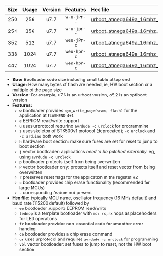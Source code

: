 |Size|Usage|Version|Features|Hex file|
|:-:|:-:|:-:|:-:|:--|
|250|256|u7.7|`w-u-jPr--`|[urboot_atmega649a_16mhz_500000bps_lednop_ur_vbl.hex](https://raw.githubusercontent.com/stefanrueger/urboot.hex/main/mcus/atmega649a/fcpu_16mhz/500000_bps/urboot_atmega649a_16mhz_500000bps_lednop_ur_vbl.hex)|
|254|256|u7.7|`w-u-jpr--`|[urboot_atmega649a_16mhz_500000bps_lednop_fr_ur_vbl.hex](https://raw.githubusercontent.com/stefanrueger/urboot.hex/main/mcus/atmega649a/fcpu_16mhz/500000_bps/urboot_atmega649a_16mhz_500000bps_lednop_fr_ur_vbl.hex)|
|352|512|u7.7|`weu-jPr-c`|[urboot_atmega649a_16mhz_500000bps_ee_lednop_fr_ce_ur_vbl.hex](https://raw.githubusercontent.com/stefanrueger/urboot.hex/main/mcus/atmega649a/fcpu_16mhz/500000_bps/urboot_atmega649a_16mhz_500000bps_ee_lednop_fr_ce_ur_vbl.hex)|
|338|1024|u7.7|`weu-hpr-c`|[urboot_atmega649a_16mhz_500000bps_ee_lednop_fr_ce_ur.hex](https://raw.githubusercontent.com/stefanrueger/urboot.hex/main/mcus/atmega649a/fcpu_16mhz/500000_bps/urboot_atmega649a_16mhz_500000bps_ee_lednop_fr_ce_ur.hex)|
|442|1024|u7.7|`wes-hpr-c`|[urboot_atmega649a_16mhz_500000bps_ee_lednop_fr_ce.hex](https://raw.githubusercontent.com/stefanrueger/urboot.hex/main/mcus/atmega649a/fcpu_16mhz/500000_bps/urboot_atmega649a_16mhz_500000bps_ee_lednop_fr_ce.hex)|

- **Size:** Bootloader code size including small table at top end
- **Usage:** How many bytes of flash are needed, ie, HW boot section or a multiple of the page size
- **Version:** For example, u7.6 is an urboot version, o5.2 is an optiboot version
- **Features:**
  + `w` bootloader provides `pgm_write_page(sram, flash)` for the application at `FLASHEND-4+1`
  + `e` EEPROM read/write support
  + `u` uses urprotocol requiring `avrdude -c urclock` for programming
  + `s` uses skeleton of STK500v1 protocol (deprecated); `-c urclock` and `-c arduino` both work
  + `h` hardware boot section: make sure fuses are set for reset to jump to boot section
  + `j` vector bootloader: applications *need to be patched externally*, eg, using `avrdude -c urclock`
  + `p` bootloader protects itself from being overwritten
  + `P` vector bootloader only: protects itself and reset vector from being overwritten
  + `r` preserves reset flags for the application in the register R2
  + `c` bootloader provides chip erase functionality (recommended for large MCUs)
  + `-` corresponding feature not present
- **Hex file:** typically MCU name, oscillator frequency (16 MHz default) and baud rate (115200 default) followed by
  + `ee` bootloader supports EEPROM read/write
  + `lednop` is a template bootloader with `mov rx,rx` nops as placeholders for LED operations
  + `fr` bootloader provides non-essential code for smoother error handing
  + `ce` bootloader provides a chip erase command
  + `ur` uses urprotocol and requires `avrdude -c urclock` for programming
  + `vbl` vector bootloader: set fuses to jump to reset, not the HW boot section
